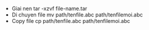 - Giai nen
tar -xzvf file-name.tar
- Di chuyen file
mv path/tenfile.abc path/tenfilemoi.abc
- Copy file
cp path/tenfile.abc path/tenfilemoi.abc
